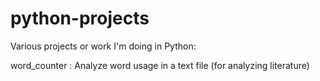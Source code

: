 python-projects
===============

Various projects or work I'm doing in Python:

word_counter : Analyze word usage in a text file (for analyzing literature)
